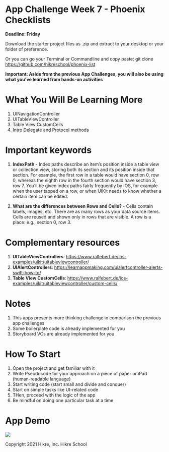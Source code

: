 # App Challenge Week 7 - Phoenix Checklists
**Deadline: Friday**

Download the starter project files as .zip and extract to your desktop or your folder of preference.

Or you can go your Terminal or Commandline and copy paste: git clone https://github.com/hikreschool/phoenix-list

**Important: Aside from the previous App Challenges, you will also be using what you've learned from hands-on activities**

# What You Will Be Learning More
1. UINavigationController
2. UITableViewController
3. Table View CustomCells
4. Intro Delegate and Protocol methods

# Important keywords
1. **IndexPath** - Index paths describe an item’s position inside a table view or collection view, storing both its section and its position inside that section. For example, the first row in a table would have section 0, row 0, whereas the eighth row in the fourth section would have section 3, row 7. You’ll be given index paths fairly frequently by iOS, for example when the user tapped on a row, or when UIKit needs to know whether a certain item can be edited.

2. **What are the differences between Rows and Cells?** - Cells contain labels, images, etc. There are as many rows as your data source items. Cells are reused and shown only in rows that are visible. A row is a place: e.g., section 0, row 3.

# Complementary resources
1. **UITableViewControllers**: https://www.ralfebert.de/ios-examples/uikit/uitableviewcontroller/
2. **UIAlertControllers**: https://learnappmaking.com/uialertcontroller-alerts-swift-how-to/
3. **Table View CustomCells**: https://www.ralfebert.de/ios-examples/uikit/uitableviewcontroller/custom-cells/

# Notes
1. This apps presents more thinking challenge in comparison the previous app challenges
2. Some boilerplate code is already implemented for you 
3. Storyboard VCs are already implemented for you

# How To Start
1. Open the project and get familiar with it
2. Write Pseudocode for your approach on a piece of paper or iPad (human-readable language)
3. Start writing code (start small and divide and conquer)
4. Start on simple tasks like UI-related code
5. THen, proceed with the logic of the app
6. Be mindful on doing one particular task at a time


# App Demo
 
 <img src="/mockup-app-challenge3.png"/>







Copyright 2021 Hikre, Inc. Hikre School

